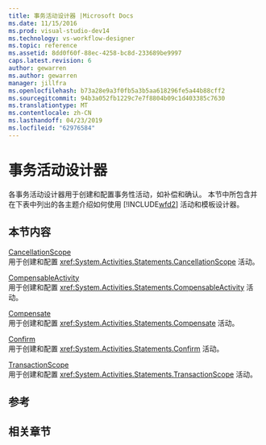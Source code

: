```yaml
---
title: 事务活动设计器 |Microsoft Docs
ms.date: 11/15/2016
ms.prod: visual-studio-dev14
ms.technology: vs-workflow-designer
ms.topic: reference
ms.assetid: 8dd0f60f-88ec-4258-bc8d-233689be9997
caps.latest.revision: 6
author: gewarren
ms.author: gewarren
manager: jillfra
ms.openlocfilehash: b73a28e9a3f0fb5a3b5aa618296fe5a44b88cff2
ms.sourcegitcommit: 94b3a052fb1229c7e7f8804b09c1d403385c7630
ms.translationtype: MT
ms.contentlocale: zh-CN
ms.lasthandoff: 04/23/2019
ms.locfileid: "62976584"
---
```

# <a name="transaction-activity-designers"></a>事务活动设计器
各事务活动设计器用于创建和配置事务性活动，如补偿和确认。 本节中所包含并在下表中列出的各主题介绍如何使用 [!INCLUDE[wfd2](../includes/wfd2-md.md)] 活动和模板设计器。  
  
## <a name="in-this-section"></a>本节内容  
 [CancellationScope](../workflow-designer/cancellationscope-activity-designer.md)  
 用于创建和配置 <xref:System.Activities.Statements.CancellationScope> 活动。  
  
 [CompensableActivity](../workflow-designer/compensableactivity-activity-designer.md)  
 用于创建和配置 <xref:System.Activities.Statements.CompensableActivity> 活动。  
  
 [Compensate](../workflow-designer/compensate-activity-designer.md)  
 用于创建和配置 <xref:System.Activities.Statements.Compensate> 活动。  
  
 [Confirm](../workflow-designer/confirm-activity-designer.md)  
 用于创建和配置 <xref:System.Activities.Statements.Confirm> 活动。  
  
 [TransactionScope](../workflow-designer/transactionscope-activity-designer.md)  
 用于创建和配置 <xref:System.Activities.Statements.TransactionScope> 活动。  
  
## <a name="reference"></a>参考  
  
## <a name="related-sections"></a>相关章节